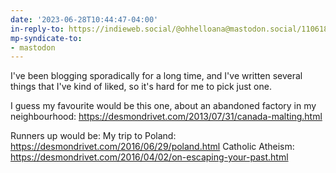 ```yaml
---
date: '2023-06-28T10:44:47-04:00'
in-reply-to: https://indieweb.social/@ohhelloana@mastodon.social/110618245234039592
mp-syndicate-to:
- mastodon
---
```


I've been blogging sporadically for a long time, and I've written several things that I've kind of liked, so it's hard for me to pick just one.

I guess my favourite would be this one, about an abandoned factory in my neighbourhood:
https://desmondrivet.com/2013/07/31/canada-malting.html

Runners up would be:
My trip to Poland: https://desmondrivet.com/2016/06/29/poland.html
Catholic Atheism: https://desmondrivet.com/2016/04/02/on-escaping-your-past.html